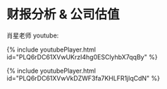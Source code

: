 # 财报分析 & 公司估值

肖星老师 youtube:

{% include youtubePlayer.html id="PLQ6rDC61XVwUKrzI4hg0ESClyhbX7qqBy" %}

{% include youtubePlayer.html id="PLQ6rDC61XVwVkDZWF3fa7KHLFR1jlqCdN" %}

